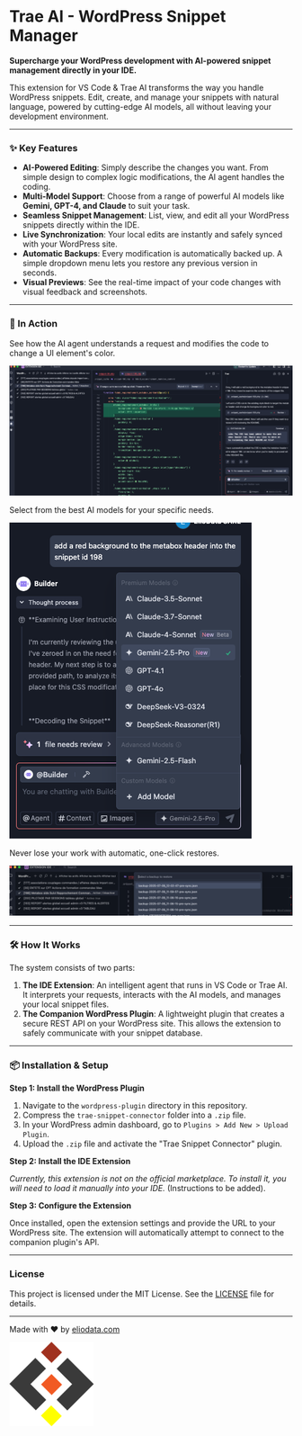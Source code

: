 # Trae AI - WordPress Snippet Manager

**Supercharge your WordPress development with AI-powered snippet management directly in your IDE.**

This extension for VS Code & Trae AI transforms the way you handle WordPress snippets. Edit, create, and manage your snippets with natural language, powered by cutting-edge AI models, all without leaving your development environment.

---

### ✨ Key Features

*   **AI-Powered Editing**: Simply describe the changes you want. From simple design to complex logic modifications, the AI agent handles the coding.
*   **Multi-Model Support**: Choose from a range of powerful AI models like **Gemini, GPT-4, and Claude** to suit your task.
*   **Seamless Snippet Management**: List, view, and edit all your WordPress snippets directly within the IDE.
*   **Live Synchronization**: Your local edits are instantly and safely synced with your WordPress site.
*   **Automatic Backups**: Every modification is automatically backed up. A simple dropdown menu lets you restore any previous version in seconds.
*   **Visual Previews**: See the real-time impact of your code changes with visual feedback and screenshots.

---

### 🚀 In Action

See how the AI agent understands a request and modifies the code to change a UI element's color.

![AI-Powered UI Change](assets/ide-overview.png)

Select from the best AI models for your specific needs.

![AI Model Selection](assets/ai-model-selection.png)

Never lose your work with automatic, one-click restores.

![Backup and Restore](assets/backup-restore.png)

---

### 🛠️ How It Works

The system consists of two parts:
1.  **The IDE Extension**: An intelligent agent that runs in VS Code or Trae AI. It interprets your requests, interacts with the AI models, and manages your local snippet files.
2.  **The Companion WordPress Plugin**: A lightweight plugin that creates a secure REST API on your WordPress site. This allows the extension to safely communicate with your snippet database.

---

### 📦 Installation & Setup

**Step 1: Install the WordPress Plugin**

1.  Navigate to the `wordpress-plugin` directory in this repository.
2.  Compress the `trae-snippet-connector` folder into a `.zip` file.
3.  In your WordPress admin dashboard, go to `Plugins > Add New > Upload Plugin`.
4.  Upload the `.zip` file and activate the "Trae Snippet Connector" plugin.

**Step 2: Install the IDE Extension**

*Currently, this extension is not on the official marketplace. To install it, you will need to load it manually into your IDE.* (Instructions to be added).

**Step 3: Configure the Extension**

Once installed, open the extension settings and provide the URL to your WordPress site. The extension will automatically attempt to connect to the companion plugin's API.

---

### License

This project is licensed under the MIT License. See the [LICENSE](LICENSE) file for details.

---

Made with ❤️ by [eliodata.com](https://eliodata.com)

<a href="https://eliodata.com" target="_blank"><img src="assets/logo-eliodata.png" alt="Eliodata" width="150"/></a>